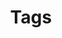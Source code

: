 ---
layout: tags
title: Tags
permalink: /tags/
sidebar: true
order: 3
description: >
  List of all categories & tags of blog.
---
